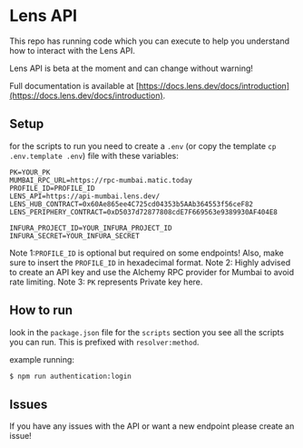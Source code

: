 # Lens API

This repo has running code which you can execute to help you understand how to interact with the Lens API.

Lens API is beta at the moment and can change without warning!

Full documentation is available at [https://docs.lens.dev/docs/introduction](https://docs.lens.dev/docs/introduction).

## Setup

for the scripts to run you need to create a `.env` (or copy the template `cp .env.template .env`) file with these variables:

```
PK=YOUR_PK
MUMBAI_RPC_URL=https://rpc-mumbai.matic.today
PROFILE_ID=PROFILE_ID
LENS_API=https://api-mumbai.lens.dev/
LENS_HUB_CONTRACT=0x60Ae865ee4C725cd04353b5AAb364553f56ceF82
LENS_PERIPHERY_CONTRACT=0xD5037d72877808cdE7F669563e9389930AF404E8

INFURA_PROJECT_ID=YOUR_INFURA_PROJECT_ID
INFURA_SECRET=YOUR_INFURA_SECRET
```

Note 1:`PROFILE_ID` is optional but required on some endpoints! Also, make sure to insert the `PROFILE_ID` in hexadecimal format.
Note 2: Highly advised to create an API key and use the Alchemy RPC provider for Mumbai to avoid rate limiting.
Note 3: `PK` represents Private key here.

## How to run

look in the `package.json` file for the `scripts` section you see all the scripts you can run. This is prefixed with `resolver:method`.

example running:

```bash
$ npm run authentication:login
```

## Issues

If you have any issues with the API or want a new endpoint please create an issue!
